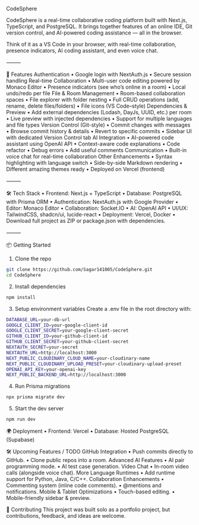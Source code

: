 CodeSphere

CodeSphere is a real-time collaborative coding platform built with Next.js, TypeScript, and PostgreSQL. It brings together features of an online IDE, Git version control, and AI-powered coding assistance — all in the browser.

Think of it as a VS Code in your browser, with real-time collaboration, presence indicators, AI coding assistant, and even voice chat.

⸻

🚀 Features
	Authentication
	  •	Google login with NextAuth.js
	  •	Secure session handling
	Real-time Collaboration
	  •	Multi-user code editing powered by Monaco Editor
	  •	Presence indicators (see who’s online in a room)
	  •	Local undo/redo per file
	File & Room Management
	  •	Room-based collaboration spaces
	  •	File explorer with folder nesting
	  •	Full CRUD operations (add, rename, delete files/folders)
	  •	File icons (VS Code–style)
	Dependencies & Preview
	  •	Add external dependencies (Lodash, DayJs, UUID, etc.) per room
	  •	Live preview with injected dependencies
	  •	Support for multiple languages and file types
	Version Control (Git-style)
	  •	Commit changes with messages
	  •	Browse commit history & details
	  •	Revert to specific commits
	  •	Sidebar UI with dedicated Version Control tab
	AI Integration
	  •	AI-powered code assistant using OpenAI API
	  •	Context-aware code explanations
	  •	Code refactor
	  •	Debug errors
	  •	Add useful comments
	Communication
	  •	Built-in voice chat for real-time collaboration
	Other Enhancements
	  •	Syntax highlighting with language switch
	  •	Side-by-side Markdown rendering
	  •	Different amazing themes ready
	  •	Deployed on Vercel (frontend)

⸻

🛠️ Tech Stack
	•	Frontend: Next.js + TypeScript
	•	Database: PostgreSQL with Prisma ORM
	•	Authentication: NextAuth.js with Google Provider
	•	Editor: Monaco Editor
	•	Collaboration: Socket.IO
	•	AI: OpenAI API
	•	UI/UX: TailwindCSS, shadcn/ui, lucide-react
	•	Deployment: Vercel, Docker
	•	Download full project as ZIP or package.json with dependencies.

⸻

📦 Getting Started

1. Clone the repo
```bash
git clone https://github.com/Sagar141005/CodeSphere.git
cd CodeSphere
```

2. Install dependencies
```bash
npm install
```
3. Setup environment variables
Create a .env file in the root directory with:
```bash
DATABASE_URL=your-db-url
GOOGLE_CLIENT_ID=your-google-client-id
GOOGLE_CLIENT_SECRET=your-google-client-secret
GITHUB_CLIENT_ID=your-github-client-id
GITHUB_CLIENT_SECRET=your-github-client-secret
NEXTAUTH_SECRET=your-secret
NEXTAUTH_URL=http://localhost:3000
NEXT_PUBLIC_CLOUDINARY_CLOUD_NAME=your-cloudinary-name
NEXT_PUBLIC_CLOUDINARY_UPLOAD_PRESET=your-cloudinary-upload-preset
OPENAI_API_KEY=your-openai-key
NEXT_PUBLIC_BACKEND_URL=http://localhost:3000
```
4. Run Prisma migrations
```bash
npx prisma migrate dev
```
5. Start the dev server
```bash
npm run dev
```

🌍 Deployment
	•	Frontend: Vercel
	•	Database: Hosted PostgreSQL (Supabase)

 🛠️ Upcoming Features / TODO
  GitHub Integration
	  •	Push commits directly to GitHub.
	  •	Clone public repos into a room.
	Advanced AI Features
	  •	AI pair programming mode.
	  •	AI test case generation.
	Video Chat
	  •	In-room video calls (alongside voice chat).
	More Language Runtimes
	  •	Add runtime support for Python, Java, C/C++.
	Collaboration Enhancements
	  •	Commenting system (inline code comments).
	  •	@mentions and notifications.
	Mobile & Tablet Optimizations
	  •	Touch-based editing.
	  •	Mobile-friendly sidebar & preview.


🤝 Contributing
This project was built solo as a portfolio project, but contributions, feedback, and ideas are welcome.
